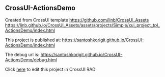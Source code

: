 ## CrossUI-ActionsDemo
Created from CrossUI template https://github.com/linb/CrossUI_Assets
                                                     https://linb.github.io/CrossUI_Assets/assets/projects/Simple/xui_project_tpl_ActionsDemo/index.html

This project is published at: https://santoshkorigit.github.io/CrossUI-ActionsDemo/index.html

The debug url is: https://santoshkorigit.github.io/CrossUI-ActionsDemo/debug.html

Click [here](https://crossui.com/RADGithub/#!from=github&owner=santoshkorigit&repo=CrossUI-ActionsDemo) to edit this project in CrossUI RAD
